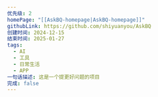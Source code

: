 ```yaml
---
优先级: 2
homePage: "[[AskBQ-homepage|AskBQ-homepage]]"
githubLink: https://github.com/shiyuanyou/AskBQ
创建时间: 2024-12-15
结束时间: 2025-01-27
tags:
  - AI
  - 工具
  - 日常生活
  - APP
一句话描述: 这是一个提更好问题的项目
完成: false
---
```


